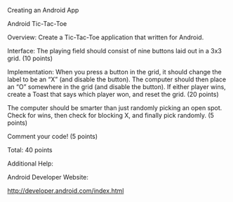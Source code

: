 Creating an Android App

 

Android Tic-Tac-Toe

 

Overview:  Create a Tic-Tac-Toe application that written for Android.

 

Interface:  The playing field should consist of nine buttons laid out in a 3x3 grid.  (10 points)  

 

Implementation:  When you press a button in the grid, it should change the label to be an “X” (and disable the button).  The computer should then place an “O” somewhere in the grid (and disable the button).  If either player wins, create a Toast that says which player won, and reset the grid. (20 points)

 

The computer should be smarter than just randomly picking an open spot.  Check for wins, then check for blocking X, and finally pick randomly.  (5 points)

 

Comment your code! (5 points)

 

Total: 40 points

 

Additional Help:

Android Developer Website:

http://developer.android.com/index.html
